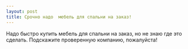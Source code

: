 ```yaml
---
layout: post 
title: Срочно надо  мебель для спальни на заказ! 
--- 
```

Надо быстро купить  мебель для спальни на заказ, но не знаю где это сделать. Подскажите проверенную компанию, пожалуйста!